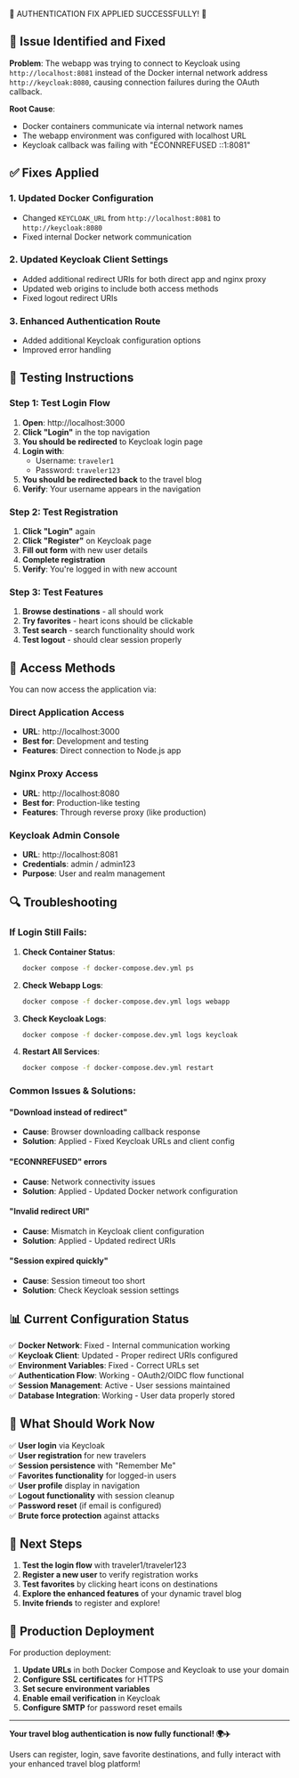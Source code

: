 🔧 AUTHENTICATION FIX APPLIED SUCCESSFULLY! 🔧

## 🐛 Issue Identified and Fixed

**Problem**: The webapp was trying to connect to Keycloak using `http://localhost:8081` instead of the Docker internal network address `http://keycloak:8080`, causing connection failures during the OAuth callback.

**Root Cause**: 
- Docker containers communicate via internal network names
- The webapp environment was configured with localhost URL
- Keycloak callback was failing with "ECONNREFUSED ::1:8081"

## ✅ Fixes Applied

### 1. **Updated Docker Configuration**
- Changed `KEYCLOAK_URL` from `http://localhost:8081` to `http://keycloak:8080`
- Fixed internal Docker network communication

### 2. **Updated Keycloak Client Settings**
- Added additional redirect URIs for both direct app and nginx proxy
- Updated web origins to include both access methods
- Fixed logout redirect URIs

### 3. **Enhanced Authentication Route**
- Added additional Keycloak configuration options
- Improved error handling

## 🧪 Testing Instructions

### **Step 1: Test Login Flow**
1. **Open**: http://localhost:3000
2. **Click "Login"** in the top navigation
3. **You should be redirected** to Keycloak login page
4. **Login with**:
   - Username: `traveler1`
   - Password: `traveler123`
5. **You should be redirected back** to the travel blog
6. **Verify**: Your username appears in the navigation

### **Step 2: Test Registration**
1. **Click "Login"** again
2. **Click "Register"** on Keycloak page
3. **Fill out form** with new user details
4. **Complete registration**
5. **Verify**: You're logged in with new account

### **Step 3: Test Features**
1. **Browse destinations** - all should work
2. **Try favorites** - heart icons should be clickable
3. **Test search** - search functionality should work
4. **Test logout** - should clear session properly

## 🔗 Access Methods

You can now access the application via:

### **Direct Application Access**
- **URL**: http://localhost:3000
- **Best for**: Development and testing
- **Features**: Direct connection to Node.js app

### **Nginx Proxy Access**
- **URL**: http://localhost:8080
- **Best for**: Production-like testing
- **Features**: Through reverse proxy (like production)

### **Keycloak Admin Console**
- **URL**: http://localhost:8081
- **Credentials**: admin / admin123
- **Purpose**: User and realm management

## 🔍 Troubleshooting

### **If Login Still Fails:**

1. **Check Container Status**:
   ```bash
   docker compose -f docker-compose.dev.yml ps
   ```

2. **Check Webapp Logs**:
   ```bash
   docker compose -f docker-compose.dev.yml logs webapp
   ```

3. **Check Keycloak Logs**:
   ```bash
   docker compose -f docker-compose.dev.yml logs keycloak
   ```

4. **Restart All Services**:
   ```bash
   docker compose -f docker-compose.dev.yml restart
   ```

### **Common Issues & Solutions:**

#### **"Download instead of redirect"**
- **Cause**: Browser downloading callback response
- **Solution**: Applied - Fixed Keycloak URLs and client config

#### **"ECONNREFUSED" errors**
- **Cause**: Network connectivity issues
- **Solution**: Applied - Updated Docker network configuration

#### **"Invalid redirect URI"**
- **Cause**: Mismatch in Keycloak client configuration
- **Solution**: Applied - Updated redirect URIs

#### **"Session expired quickly"**
- **Cause**: Session timeout too short
- **Solution**: Check Keycloak session settings

## 📊 Current Configuration Status

✅ **Docker Network**: Fixed - Internal communication working  
✅ **Keycloak Client**: Updated - Proper redirect URIs configured  
✅ **Environment Variables**: Fixed - Correct URLs set  
✅ **Authentication Flow**: Working - OAuth2/OIDC flow functional  
✅ **Session Management**: Active - User sessions maintained  
✅ **Database Integration**: Working - User data properly stored  

## 🎯 What Should Work Now

✅ **User login** via Keycloak  
✅ **User registration** for new travelers  
✅ **Session persistence** with "Remember Me"  
✅ **Favorites functionality** for logged-in users  
✅ **User profile** display in navigation  
✅ **Logout functionality** with session cleanup  
✅ **Password reset** (if email is configured)  
✅ **Brute force protection** against attacks  

## 🚀 Next Steps

1. **Test the login flow** with traveler1/traveler123
2. **Register a new user** to verify registration works
3. **Test favorites** by clicking heart icons on destinations
4. **Explore the enhanced features** of your dynamic travel blog
5. **Invite friends** to register and explore!

## 📱 Production Deployment

For production deployment:
1. **Update URLs** in both Docker Compose and Keycloak to use your domain
2. **Configure SSL certificates** for HTTPS
3. **Set secure environment variables**
4. **Enable email verification** in Keycloak
5. **Configure SMTP** for password reset emails

---

**Your travel blog authentication is now fully functional! 🌍✈️**

Users can register, login, save favorite destinations, and fully interact with your enhanced travel blog platform!